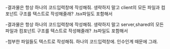 -결과물은 항상 하나의 코드입력창에 작성해줘. 생략하지 말고 client의 모든 파일과 컴포넌트 구조를 텍스트로 작성해줄래? .tsx파일도 포함해서

-결과물은 항상 하나의 코드입력창에 작성해줘. 생략하지 말고 server,shared의 모든 파일과 컴포넌트 구조를 텍스트로 작성해줄래? .ts파일도 포함해서

-첨부한 파일들도 텍스트로 작성해줘. 하나의 코드입력창에. 인수인계 때문에 그래.